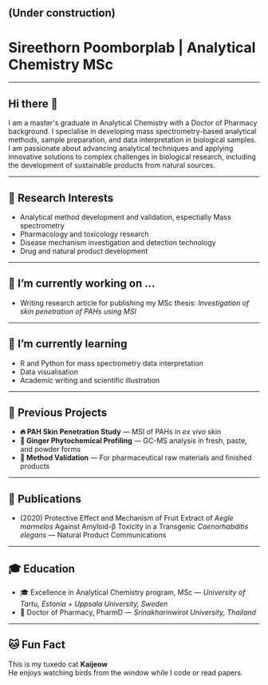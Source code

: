 ## (Under construction)
<!--
**icenotebook/icenotebook** is a ✨ _special_ ✨ repository because its `README.md` (this file) appears on your GitHub profile.

Here are some ideas to get you started:

- 🔭 I’m currently working on ...
- 🌱 I’m currently learning ...
- 👯 I’m looking to collaborate on ...
- 🤔 I’m looking for help with ...
- 💬 Ask me about ...
- 📫 How to reach me: ...
- 😄 Pronouns: ...
- ⚡ Fun fact: ...
-->
#  Sireethorn Poomborplab | Analytical Chemistry MSc
---

## Hi there 👋 
I am a master's graduate in Analytical Chemistry with a Doctor of Pharmacy background. I specialise in developing mass spectrometry-based analytical methods, sample preparation, and data interpretation in biological samples. I am passionate about advancing analytical techniques and applying innovative solutions to complex challenges in biological research, including the development of sustainable products from natural sources.

---

## 🧬 Research Interests
- Analytical method development and validation, espectially Mass spectrometry
- Pharmacology and toxicology research
- Disease mechanism investigation and detection technology
- Drug and natural product development

---
## 🔭 I’m currently working on ...
- Writing research article for publishing my MSc thesis: *Investigation of skin penetration of PAHs using MSI*
---
## 🌱 I’m currently learning
- R and Python for mass spectrometry data interpretation
- Data visualisation
- Academic writing and scientific illustration
---

## 📂 Previous Projects
- **🔥 PAH Skin Penetration Study** — MSI of PAHs in *ex vivo* skin  
- **🌿 Ginger Phytochemical Profiling** — GC-MS analysis in fresh, paste, and powder forms  
- **🧪 Method Validation** — For pharmaceutical raw materials and finished products


---
## 📝 Publications 
- (2020) Protective Effect and Mechanism of Fruit Extract of *Aegle marmelos* Against Amyloid-β Toxicity in a Transgenic *Caenorhabditis elegans*  — Natural Product Communications
---
## 🎓 Education
- 🎓 Excellence in Analytical Chemistry program, MSc — *University of Tartu, Estonia* + *Uppsala University, Sweden*  
- 💊 Doctor of Pharmacy, PharmD — *Srinakharinwirot University, Thailand*
---
## 🐱 Fun Fact

This is my tuxedo cat **Kaijeow** <br>
He enjoys watching birds from the window while I code or read papers.

